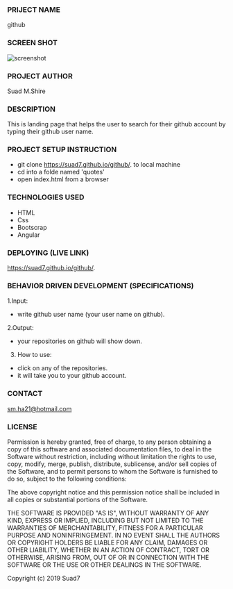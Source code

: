 ### PRIJECT NAME
github
### SCREEN SHOT
![screenshot](![screenshot](https://user-images.githubusercontent.com/56633037/70521460-56740880-1b50-11ea-8bf0-046235cc2d36.png))
### PROJECT AUTHOR
Suad M.Shire
### DESCRIPTION
This is landing page that helps the user to search for their github account by typing their github user name.
### PROJECT SETUP INSTRUCTION
- git clone  https://suad7.github.io/github/. to local machine
- cd into a folde named 'quotes'
- open index.html from a browser
### TECHNOLOGIES USED
- HTML
- Css
- Bootscrap
- Angular
### DEPLOYING (LIVE LINK)
 https://suad7.github.io/github/.
### BEHAVIOR DRIVEN DEVELOPMENT (SPECIFICATIONS)
1.Input:
- write github user name (your user name on github).

2.Output:
- your repositories on github will show down.

3. How to use:
- click on any of the repositories.
- it will take you to your github account.

### CONTACT 
sm.ha21@hotmail.com
### LICENSE 
Permission is hereby granted, free of charge, to any person obtaining a copy of this software and associated documentation files, to deal in the Software without restriction, including without limitation the rights to use, copy, modify, merge, publish, distribute, sublicense, and/or sell copies of the Software, and to permit persons to whom the Software is furnished to do so, subject to the following conditions:

The above copyright notice and this permission notice shall be included in all copies or substantial portions of the Software.

THE SOFTWARE IS PROVIDED "AS IS", WITHOUT WARRANTY OF ANY KIND, EXPRESS OR IMPLIED, INCLUDING BUT NOT LIMITED TO THE WARRANTIES OF MERCHANTABILITY, FITNESS FOR A PARTICULAR PURPOSE AND NONINFRINGEMENT. IN NO EVENT SHALL THE AUTHORS OR COPYRIGHT HOLDERS BE LIABLE FOR ANY CLAIM, DAMAGES OR OTHER LIABILITY, WHETHER IN AN ACTION OF CONTRACT, TORT OR OTHERWISE, ARISING FROM, OUT OF OR IN CONNECTION WITH THE SOFTWARE OR THE USE OR OTHER DEALINGS IN THE SOFTWARE.

Copyright (c) 2019 Suad7
